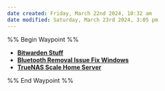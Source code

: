 ```yaml
---
date created: Friday, March 22nd 2024, 10:32 am
date modified: Saturday, March 23rd 2024, 3:05 pm
---
```


%% Begin Waypoint %%
- **[Bitwarden Stuff](./Bitwarden%20Stuff/Bitwarden%20Stuff.md)**
- **[Bluetooth Removal Issue Fix Windows](./Bluetooth%20Removal%20Issue%20Fix%20Windows/Bluetooth%20Removal%20Issue%20Fix%20Windows.md)**
- **[TrueNAS Scale Home Server](./TrueNAS%20Scale%20Home%20Server/TrueNAS%20Scale%20Home%20Server.md)**

%% End Waypoint %%